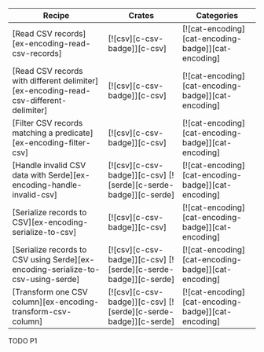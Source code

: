 | Recipe | Crates | Categories |
|--------|--------|------------|
| [Read CSV records][ex-encoding-read-csv-records] | [![csv][c-csv-badge]][c-csv] | [![cat-encoding][cat-encoding-badge]][cat-encoding] |
| [Read CSV records with different delimiter][ex-encoding-read-csv-different-delimiter] | [![csv][c-csv-badge]][c-csv] | [![cat-encoding][cat-encoding-badge]][cat-encoding] |
| [Filter CSV records matching a predicate][ex-encoding-filter-csv] | [![csv][c-csv-badge]][c-csv] | [![cat-encoding][cat-encoding-badge]][cat-encoding] |
| [Handle invalid CSV data with Serde][ex-encoding-handle-invalid-csv] | [![csv][c-csv-badge]][c-csv] [![serde][c-serde-badge]][c-serde] | [![cat-encoding][cat-encoding-badge]][cat-encoding] |
|  [Serialize records to CSV][ex-encoding-serialize-to-csv] | [![csv][c-csv-badge]][c-csv] | [![cat-encoding][cat-encoding-badge]][cat-encoding] |
| [Serialize records to CSV using Serde][ex-encoding-serialize-to-csv-using-serde] | [![csv][c-csv-badge]][c-csv] [![serde][c-serde-badge]][c-serde] | [![cat-encoding][cat-encoding-badge]][cat-encoding] |
| [Transform one CSV column][ex-encoding-transform-csv-column] | [![csv][c-csv-badge]][c-csv] [![serde][c-serde-badge]][c-serde] | [![cat-encoding][cat-encoding-badge]][cat-encoding] |

<div class="hidden">
TODO P1
</div>

